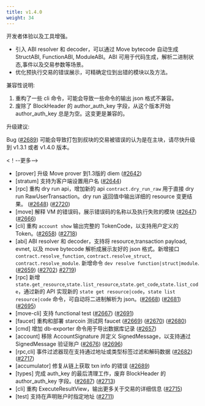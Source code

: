 ```yaml
---
title: v1.4.0
weight: 34
---
```


开发者体验以及工具增强。

* 引入 ABI resolver 和 decoder，可以通过 Move bytecode 自动生成 StructABI, FunctionABI, ModuleABI。ABI 可用于代码生成，解析二进制状态,事件以及交易参数等场景。
* 优化预执行交易的错误展示，可精确定位到出错的模块以及方法。
  

兼容性说明:

1. 重构了一些 cli 命令，可能会导致一些命令的输出 json 格式不兼容。
2. 废除了 BlockHeader 的 author_auth_key 字段，从这个版本开始 author_auth_key 总是为空。这变更是兼容的。

升级建议:

Bug ([#2689](https://github.com/starcoinorg/starcoin/pull/2689)) 可能会导致打包到叔块的交易被错误的认为是在主块，请尽快升级到 v1.3.1 或者 v1.4.0 版本。
 
<！--更多-->

* [prover] 升级 Move prover 到1.3版的 diem ([#2642](https://github.com/starcoinorg/starcoin/pull/2642))
* [stratum] 支持为客户端设置用户名 ([#2644](https://github.com/starcoinorg/starcoin/pull/2644))
* [rpc] 重构 dry run api，增加新的 api `contract.dry_run_raw` 用于直接 dry run RawUserTransaction。dry run 返回值中输出详细的 resource 变更结果。 ([#2648](https://github.com/starcoinorg/starcoin/pull/2648)) ([#2720](https://github.com/starcoinorg/starcoin/pull/2720))  
* [move] 解释 VM 的错误码，展示错误码的名称以及执行失败的模块 ([#2647](https://github.com/starcoinorg/starcoin/pull/2647)) ([#2666](https://github.com/starcoinorg/starcoin/pull/2666))
* [cli] 重构 `account show` 输出完整的 TokenCode，以支持用户定义的 Token。([#2658](https://github.com/starcoinorg/starcoin/pull/2658)) ([#2718](https://github.com/starcoinorg/starcoin/pull/2718))
* [abi] ABI resolver 和 decoder，支持将 resource,transaction payload, evnet, 以及 move bytecode 解析成展示友好的 json 格式。新增接口 `contract.resolve_function`, `contract.resolve_struct`, `contract.resolve_module`. 新增命令 `dev resolve function|struct|module`. ([#2659](https://github.com/starcoinorg/starcoin/pull/2659)) ([#2702](https://github.com/starcoinorg/starcoin/pull/2702)) [#2719](https://github.com/starcoinorg/starcoin/pull/2719)) 
* [rpc] 新增 `state.get_resource`,`state.list_resource`,`state.get_code`,`state.list_code`，通过新的 API 实现新的 `state get resource|code`，`state list resource|code` 命令，可自动将二进制解析为 json。([#2668](https://github.com/starcoinorg/starcoin/pull/2668)) ([#2681](https://github.com/starcoinorg/starcoin/pull/2681)) ([#2695](https://github.com/starcoinorg/starcoin/pull/2695))
* [move-cli] 支持 functional test ([#2667](https://github.com/starcoinorg/starcoin/pull/2667)) ([#2691](https://github.com/starcoinorg/starcoin/pull/2691))
* [faucet] 重构和部署 starcoin 测试网 faucet ([#2669](https://github.com/starcoinorg/starcoin/pull/2669)) ([#2670](https://github.com/starcoinorg/starcoin/pull/2670)) ([#2680](https://github.com/starcoinorg/starcoin/pull/2680)) 
* [cmd] 增加 db-exporter 命令用于导出数据库记录 ([#2657](https://github.com/starcoinorg/starcoin/pull/2657))
* [account] 移除 AccountSignature 并定义 SignedMessage，以支持通过 SignedMessage 验证账户 ([#2676](https://github.com/starcoinorg/starcoin/pull/2676)) ([#2696](https://github.com/starcoinorg/starcoin/pull/2696))
* [rpc,cli] 事件过滤器现在支持通过地址或类型标签过滤和解码数据 ([#2682](https://github.com/starcoinorg/starcoin/pull/2682)) ([#2717](https://github.com/starcoinorg/starcoin/pull/2717))
* [accumulator] 修复从链上获取 txn info 的错误 ([#2689](https://github.com/starcoinorg/starcoin/pull/2689))
* [types] 完成 auth_key 的最后清理工作，废弃 BlockHeader 的 author_auth_key 字段。([#2687](https://github.com/starcoinorg/starcoin/pull/2687)) ([#2713](https://github.com/starcoinorg/starcoin/pull/2713))
* [cli] 重构 ExecuteResultView，输出更多关于交易的详细信息 ([#2715](https://github.com/starcoinorg/starcoin/pull/2715)) 
* [test] 支持在声明账户时指定地址 ([#2711](https://github.com/starcoinorg/starcoin/pull/2711))
